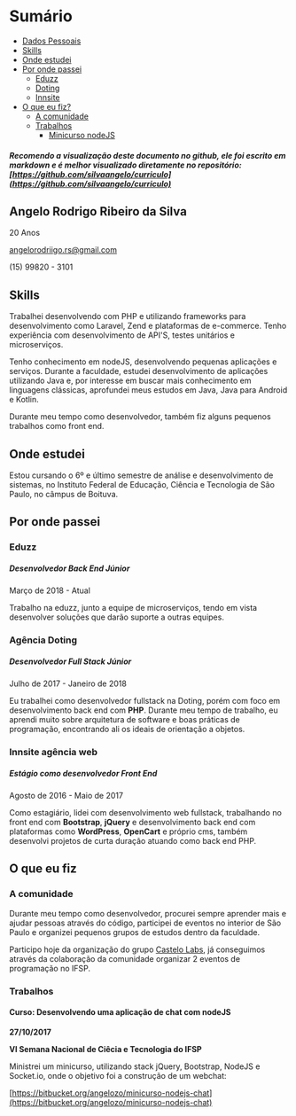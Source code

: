 # Sumário

- [Dados Pessoais](#dados-pessoais)
- [Skills](#skills)
- [Onde estudei](#onde-estudei)
- [Por onde passei](#onde-passei)
    - [Eduzz](#onde-passei-eduzz)
    - [Doting](#onde-passei-doting)
    - [Innsite](#onde-passei-innsite)
- [O que eu fiz?](#oque-fiz)
    - [A comunidade](#oque-fiz-comunidade)
    - [Trabalhos](#oque-fiz-trabalhos)
        - [Minicurso nodeJS](#oque-fiz-trabalhos-chat-node)


##### Recomendo a visualização deste documento no github, ele foi escrito em markdown e é melhor visualizado diretamente no repositório: [https://github.com/silvaangelo/curriculo](https://github.com/silvaangelo/curriculo)

<a name="dados-pessoais"></a>
## Angelo Rodrigo Ribeiro da Silva

20 Anos

angelorodriigo.rs@gmail.com

(15) 99820 - 3101

<a name="skills"></a>
## Skills

Trabalhei desenvolvendo com PHP e utilizando frameworks para desenvolvimento como Laravel, Zend e plataformas de e-commerce. Tenho experiência com desenvolvimento de API'S, testes unitários e microserviços.

Tenho conhecimento em nodeJS, desenvolvendo pequenas aplicações e serviços. Durante a faculdade, estudei desenvolvimento de aplicações utilizando Java e, por interesse em buscar mais conhecimento em linguagens clássicas, aprofundei meus estudos em Java, Java para Android e Kotlin.

Durante meu tempo como desenvolvedor, também fiz alguns pequenos trabalhos como front end.

<a name="onde-estudei"></a>
## Onde estudei

Estou cursando o 6º e último semestre de análise e desenvolvimento de sistemas, no Instituto Federal de Educação, Ciência e Tecnologia de São Paulo, no câmpus de Boituva.

<a name="onde-passei"></a>
## Por onde passei

<a name="onde-passei-eduzz"></a>
### Eduzz
##### Desenvolvedor Back End Júnior

Março de 2018 - Atual

Trabalho na eduzz, junto a equipe de microserviços, tendo em vista desenvolver soluções que darão suporte a outras equipes.

<a name="onde-passei-doting"></a>
### Agência Doting
##### Desenvolvedor Full Stack Júnior

Julho de 2017 - Janeiro de 2018

Eu trabalhei como desenvolvedor fullstack na Doting, porém com foco em desenvolvimento back end com **PHP**. Durante meu tempo de trabalho, eu aprendi muito sobre arquitetura de software e boas práticas de programação, encontrando ali os ideais de orientação a objetos.

<a name="onde-passei-innsite"></a>
### Innsite agência web
##### Estágio como desenvolvedor Front End

Agosto de 2016 - Maio de 2017

Como estagiário, lidei com desenvolvimento web fullstack, trabalhando no front end com **Bootstrap**, **jQuery** e desenvolvimento back end com plataformas como **WordPress**, **OpenCart** e próprio cms, também desenvolvi projetos de curta duração atuando como back end PHP.

<a name="oque-fiz"></a>
## O que eu fiz

<a name="oque-fiz-comunidade"></a>
### A comunidade

Durante meu tempo como desenvolvedor, procurei sempre aprender mais e ajudar pessoas através do código, participei de eventos no interior de São Paulo e organizei pequenos grupos de estudos dentro da faculdade.

Participo hoje da organização do grupo [Castelo Labs](https://castelolabs.github.io/), já conseguimos através da colaboração da comunidade organizar 2 eventos de programação no IFSP.

<a name="oque-fiz-trabalhos"></a>
### Trabalhos

<a name="oque-fiz-trabalhos-chat-node"></a>
#### Curso: Desenvolvendo uma aplicação de chat com nodeJS

**27/10/2017**

**VI Semana Nacional de Ciêcia e Tecnologia do IFSP**

Ministrei um minicurso, utilizando stack jQuery, Bootstrap, NodeJS e Socket.io, onde o objetivo foi a construção de um webchat:

[https://bitbucket.org/angelozo/minicurso-nodejs-chat](https://bitbucket.org/angelozo/minicurso-nodejs-chat)

